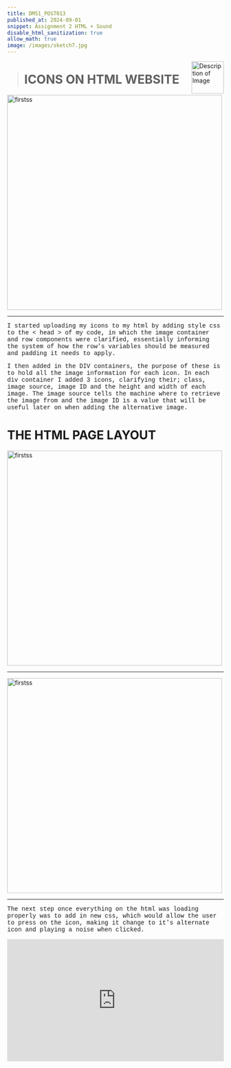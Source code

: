 ```yaml
---
title: DMS1_POST013
published_at: 2024-09-01
snippet: Assignment 2 HTML + Sound
disable_html_sanitization: true
allow_math: true
image: /images/sketch7.jpg
---
```


<img src="https://www.hardjewelry.com/cdn/shop/files/ezgif.com-gif-maker_3.gif?v=1649272041" alt="Description of Image" style="float:right; margin-left:20px; width:75px; height:auto;">

># **ICONS ON HTML WEBSITE**

<img src="ss1/establishing.png" alt="firstss" width="500" height="500">

---

<style>
  .custom-font {
    font-family: 'Courier New', Courier, monospace;
  }
</style>

<p class="custom-font">
I started uploading my icons to my html by adding style css to the < head > of my code, in which the image container and row components were clarified, essentially informing the system of how the row's variables should be measured and padding it needs to apply.
<style>
  .custom-font {
    font-family: 'Courier New', Courier, monospace;
  }
</style>

<p class="custom-font">
I then added in the DIV containers, the purpose of these is to hold all the image information for each icon. In each div container I added 3 icons, clarifying their; class, image source, image ID and the height and width of each image. The image source tells the machine where to retrieve the image from and the image ID is a value that will be useful later on when adding the alternative image.

# **THE HTML PAGE LAYOUT**

<img src="ss1/html.png" alt="firstss" width="500" height="500">

---

<img src="ss1/imagechange.png" alt="firstss" width="500" height="500">

---

<style>
  .custom-font {
    font-family: 'Courier New', Courier, monospace;
  }
</style>

<p class="custom-font">
The next step once everything on the html was loading properly was to add in new css, which would allow the user to press on the icon, making it change to it's alternate icon and playing a noise when clicked.


<div style="position: relative; padding-bottom: 56.25%; height: 0;"><iframe src="https://www.loom.com/embed/792e540572e646cf9f48f9aa1c661834?sid=c478e244-0d31-447a-b34a-5bdd27b9e8db" frameborder="0" webkitallowfullscreen mozallowfullscreen allowfullscreen style="position: absolute; top: 0; left: 0; width: 100%; height: 100%;"></iframe></div>

